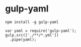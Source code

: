 # gulp-yaml

`npm install -g gulp-yaml`

```
var yaml = require('gulp-yaml');
gulp.src(['./**/*.yml'])
  .pipe(yaml);
```
